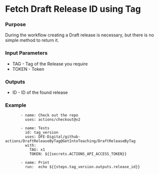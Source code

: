 # Fetch Draft Release ID using Tag

### Purpose
During the workflow creating a Draft release is necessary, but there is no simple method to return it.

### Input Parameters
* TAG - Tag of the Release you require
* TOKEN - Token 

### Outputs
* ID - ID of the found release

### Example
```       
       - name: Check out the repo
         uses: actions/checkout@v2

       - name: Tests
         id: tag_version
         uses: DFE-Digital/github-actions/DraftReleaseByTag@GetIntoTeaching/DraftReleaseByTag 
         with:
           TAG: x1
           TOKEN: ${{secrets.ACTIONS_API_ACCESS_TOKEN}}
       
       - name: Print
         run:  echo ${{steps.tag_version.outputs.release_id}}

```
